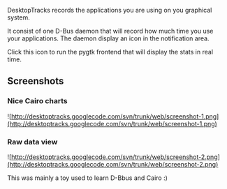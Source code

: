 DesktopTracks records the applications you are using on you graphical system.

It consist of one D-Bus daemon that will record how much time you use your applications.
The daemon display an icon in the notification area.

Click this icon to run the pygtk frontend that will display the stats in real time.

## Screenshots ##
### Nice Cairo charts ###
![http://desktoptracks.googlecode.com/svn/trunk/web/screenshot-1.png](http://desktoptracks.googlecode.com/svn/trunk/web/screenshot-1.png)

### Raw data view ###
![http://desktoptracks.googlecode.com/svn/trunk/web/screenshot-2.png](http://desktoptracks.googlecode.com/svn/trunk/web/screenshot-2.png)


This was mainly a toy used to learn D-Bbus and Cairo :)